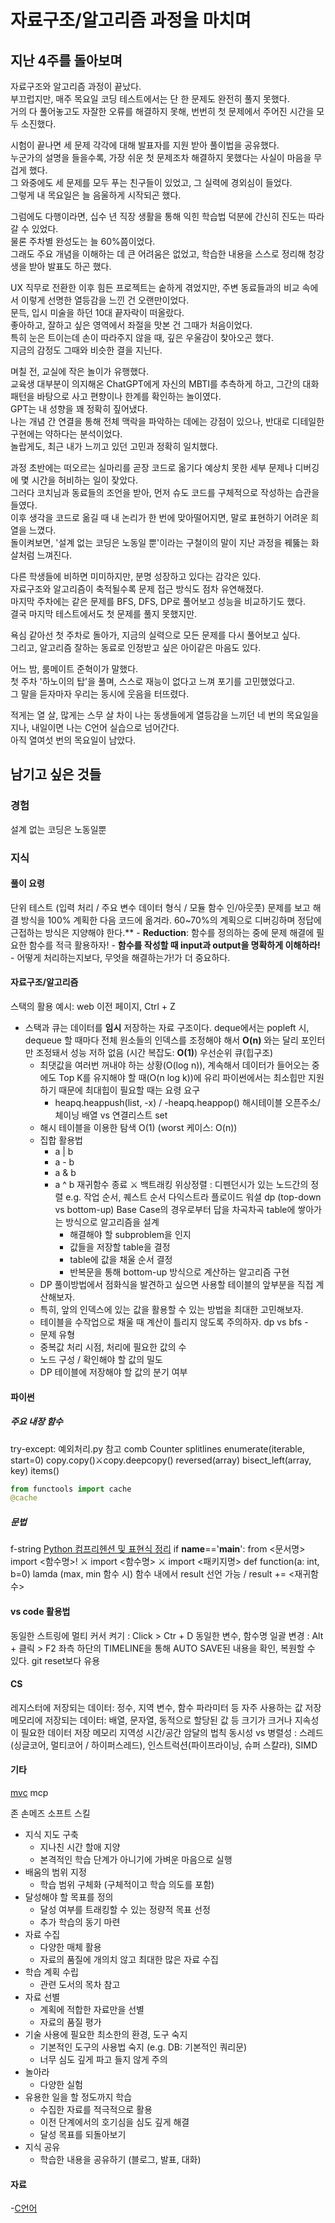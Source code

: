 # 자료구조/알고리즘 과정을 마치며

## 지난 4주를 돌아보며

자료구조와 알고리즘 과정이 끝났다.  
부끄럽지만, 매주 목요일 코딩 테스트에서는 단 한 문제도 완전히 풀지 못했다.  
거의 다 풀어놓고도 자잘한 오류를 해결하지 못해, 번번히 첫 문제에서 주어진 시간을 모두 소진했다.

시험이 끝나면 세 문제 각각에 대해 발표자를 지원 받아 풀이법을 공유했다.  
누군가의 설명을 들을수록, 가장 쉬운 첫 문제조차 해결하지 못했다는 사실이 마음을 무겁게 했다.  
그 와중에도 세 문제를 모두 푸는 친구들이 있었고, 그 실력에 경외심이 들었다.  
그렇게 내 목요일은 늘 음울하게 시작되곤 했다.  

그럼에도 다행이라면, 십수 년 직장 생활을 통해 익힌 학습법 덕분에 간신히 진도는 따라갈 수 있었다.  
물론 주차별 완성도는 늘 60%쯤이었다.  
그래도 주요 개념을 이해하는 데 큰 어려움은 없었고, 학습한 내용을 스스로 정리해 청강생을 받아 발표도 하곤 했다.  

UX 직무로 전환한 이후 힘든 프로젝트는 숱하게 겪었지만, 주변 동료들과의 비교 속에서 이렇게 선명한 열등감을 느낀 건 오랜만이었다.  
문득, 입시 미술을 하던 10대 끝자락이 떠올랐다.  
좋아하고, 잘하고 싶은 영역에서 좌절을 맛본 건 그때가 처음이었다.  
특히 눈은 트이는데 손이 따라주지 않을 때, 깊은 우울감이 찾아오곤 했다.  
지금의 감정도 그때와 비슷한 결을 지닌다.  

며칠 전, 교실에 작은 놀이가 유행했다.  
교육생 대부분이 의지해온 ChatGPT에게 자신의 MBTI를 추측하게 하고, 그간의 대화 패턴을 바탕으로 사고 편향이나 한계를 확인하는 놀이였다.  
GPT는 내 성향을 꽤 정확히 짚어냈다.  
나는 개념 간 연결을 통해 전체 맥락을 파악하는 데에는 강점이 있으나, 반대로 디테일한 구현에는 약하다는 분석이었다.  
놀랍게도, 최근 내가 느끼고 있던 고민과 정확히 일치했다.  

과정 초반에는 떠오르는 실마리를 곧장 코드로 옮기다 예상치 못한 세부 문제나 디버깅에 몇 시간을 허비하는 일이 잦았다.  
그러다 코치님과 동료들의 조언을 받아, 먼저 슈도 코드를 구체적으로 작성하는 습관을 들였다.  
이후 생각을 코드로 옮길 때 내 논리가 한 번에 맞아떨어지면, 말로 표현하기 어려운 희열을 느꼈다.  
돌이켜보면, '설계 없는 코딩은 노동일 뿐'이라는 구철이의 말이 지난 과정을 꿰뚫는 화살처럼 느껴진다.  

다른 학생들에 비하면 미미하지만, 분명 성장하고 있다는 감각은 있다.  
자료구조와 알고리즘이 축적될수록 문제 접근 방식도 점차 유연해졌다.  
마지막 주차에는 같은 문제를 BFS, DFS, DP로 풀어보고 성능을 비교하기도 했다.  
결국 마지막 테스트에서도 첫 문제를 풀지 못했지만.

욕심 같아선 첫 주차로 돌아가, 지금의 실력으로 모든 문제를 다시 풀어보고 싶다.  
그리고, 알고리즘 잘하는 동료로 인정받고 싶은 아이같은 마음도 있다.  

어느 밤, 룸메이트 준혁이가 말했다.  
첫 주차 '하노이의 탑'을 풀며, 스스로 재능이 없다고 느껴 포기를 고민했었다고.  
그 말을 듣자마자 우리는 동시에 웃음을 터뜨렸다.  

적게는 열 살, 많게는 스무 살 차이 나는 동생들에게 열등감을 느끼던 네 번의 목요일을 지나, 내일이면 나는 C언어 실습으로 넘어간다.  
아직 열여섯 번의 목요일이 남았다.  

## 남기고 싶은 것들


### 경험
설계 없는 코딩은 노동일뿐


### 지식

#### 풀이 요령
단위 테스트 (입력 처리 / 주요 변수 데이터 형식 / 모듈 함수 인/아웃풋)
문제를 보고 해결 방식을 100% 계획한 다음 코드에 옮겨라. 60~70%의 계획으로 디버깅하며 정답에 근접하는 방식은 지양해야 한다.**
    - **Reduction**: 함수를 정의하는 중에 문제 해결에 필요한 함수를 적극 활용하자! 
    - **함수를 작성할 때 input과 output을 명확하게 이해하라!**
        - 어떻게 처리하는지보다, 무엇을 해결하는가!가 더 중요하다.


#### 자료구조/알고리즘
스택의 활용 예시: web 이전 페이지, Ctrl + Z
- 스택과 큐는 데이터를 **임시** 저장하는 자료 구조이다.
deque에서는 popleft 시, dequeue 할 때마다 전체 원소들의 인덱스를 조정해야 해서 **O(n)** 와는 달리 포인터만 조정돼서 성능 저하 없음 (시간 복잡도: **O(1)**)
우선순위 큐(힙구조)
    - 최댓값을 여러번 꺼내야 하는 상황(O(log n)), 계속해서 데이터가 들어오는 중에도 Top K를 유지해야 할 때(O(n log k))에 유리
파이썬에서는 최소힙만 지원하기 때문에 최대힙이 필요할 때는 요령 요구
        - heapq.heappush(list, -x) / -heapq.heappop()
해시테이블 오픈주소/체이닝
배열 vs 연결리스트
set
    - 해시 테이블을 이용한 탐색 O(1) (worst 케이스: O(n))
    - 집합 활용법
        - a | b
        - a - b
        - a & b
        - a ^ b
재귀함수 종료 ⚔️ 백트래킹
위상정렬 : 디펜던시가 있는 노드간의 정렬 e.g. 작업 순서, 퀘스트 순서
다익스트라
플로이드 워셜
dp (top-down vs bottom-up)
Base Case의 경우로부터 답을 차곡차곡 table에 쌓아가는 방식으로 알고리즘을 설계
            - 해결해야 할 subproblem을 인지
            - 값들을 저장할 table을 결정
            - table에 값을 채울 순서 결정
            - 반복문을 통해 bottom-up 방식으로 계산하는 알고리즘 구현
    - DP 풀이방법에서 점화식을 발견하고 싶으면 사용할 테이블의 앞부분을 직접 계산해보자.
    - 특히, 앞의 인덱스에 있는 값을 활용할 수 있는 방법을 최대한 고민해보자.
    - 테이블을 수작업으로 채울 때 계산이 틀리지 않도록 주의하자.
dp vs bfs - 
    - 문제 유형
    - 중복값 처리 시점, 처리에 필요한 값의 수
    - 노드 구성 / 확인해야 할 값의 밀도        
    - DP 테이블에 저장해야 할 값의 분기 여부



#### 파이썬 
##### 주요 내장 함수
try-except: 예외처리.py 참고
comb
Counter
splitlines
enumerate(iterable, start=0)
copy.copy()⚔️copy.deepcopy() 
reversed(array)
bisect_left(array, key)
items()
```python
from functools import cache 
@cache
```

##### 문법
f-string
[Python 컴프리헨션 및 표현식 정리](https://unused.tistory.com/207) 
if __name__=='__main__':
from <문서명> import <함수명>! ⚔️ import <함수명> ⚔️ import <패키지명>
def function(a: int, b=0)
lamda (max, min 함수 시)
함수 내에서 result 선언 가능 / result += <재귀함수>


#### vs code 활용법
동일한 스트링에 멀티 커서 켜기 : Click > Ctr + D
동일한 변수, 함수명 일괄 변경 : Alt + 클릭 > F2
좌측 하단의 TIMELINE을 통해 AUTO SAVE된 내용을 확인, 복원할 수 있다. git reset보다 유용


#### CS
레지스터에 저장되는 데이터: 정수, 지역 변수, 함수 파라미터 등 자주 사용하는 값 저장
메모리에 저장되는 데이터: 배열, 문자열, 동적으로 할당된 값 등 크기가 크거나 지속성이 필요한 데이터 저장
메모리 지역성 시간/공간
암달의 법칙
동시성 vs 병렬성 : 스레드(싱글코어, 멀티코어 / 하이퍼스레드), 인스트럭션(파이프라이닝, 슈퍼 스칼라), SIMD 


#### 기타
[mvc](https://github.com/kftjungle-8th-307-week1-team6/jungle-for-tomorrow)
mcp

존 손메즈 소프트 스킬
- 지식 지도 구축
    - 지나친 시간 할애 지양
    - 본격적인 학습 단계가 아니기에 가벼운 마음으로 실행
- 배움의 범위 지정
    - 학습 범위 구체화 (구체적이고 학습 의도를 포함)    
- 달성해야 할 목표를 정의
    - 달성 여부를 트래킹할 수 있는 정량적 목표 선정
    - 추가 학습의 동기 마련
- 자료 수집
    - 다양한 매체 활용
    - 자료의 품질에 개의치 않고 최대한 많은 자료 수집
- 학습 계획 수립
    - 관련 도서의 목차 참고
- 자료 선별
    - 계획에 적합한 자료만을 선별
    - 자료의 품질 평가
- 기술 사용에 필요한 최소한의 환경, 도구 숙지
    - 기본적인 도구의 사용법 숙지 (e.g. DB: 기본적인 쿼리문)
    - 너무 심도 깊게 파고 들지 않게 주의
- 놀아라
    - 다양한 실험
- 유용한 일을 할 정도까지 학습
    - 수집한 자료를 적극적으로 활용
    - 이전 단계에서의 호기심을 심도 깊게 해결
    - 달성 목표를 되돌아보기
- 지식 공유
    - 학습한 내용을 공유하기 (블로그, 발표, 대화)

#### 자료
-[C언어](https://www.tcpschool.com/c/intro)
